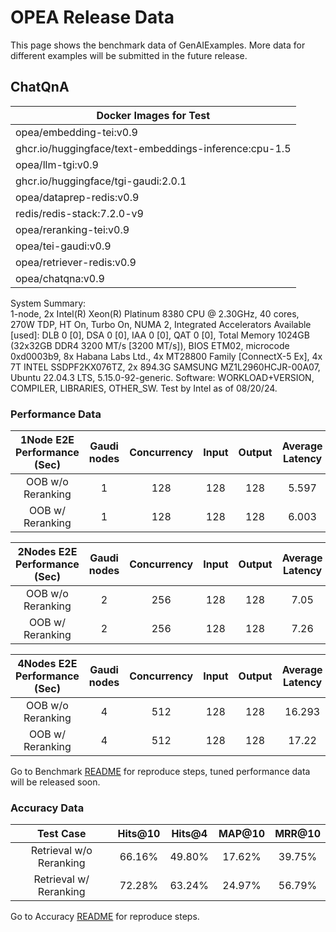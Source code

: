 # OPEA Release Data

This page shows the benchmark data of GenAIExamples. More data for different examples will be submitted in the future release.

## ChatQnA

| **Docker Images for Test**                            |
| ----------------------------------------------------- |
| opea/embedding-tei:v0.9                               |
| ghcr.io/huggingface/text-embeddings-inference:cpu-1.5 |
| opea/llm-tgi:v0.9                                     |
| ghcr.io/huggingface/tgi-gaudi:2.0.1                   |
| opea/dataprep-redis:v0.9                              |
| redis/redis-stack:7.2.0-v9                            |
| opea/reranking-tei:v0.9                               |
| opea/tei-gaudi:v0.9                                   |
| opea/retriever-redis:v0.9                             |
| opea/chatqna:v0.9                                     |

System Summary:  
1-node, 2x Intel(R) Xeon(R) Platinum 8380 CPU @ 2.30GHz, 40 cores, 270W TDP, HT On, Turbo On, NUMA 2, Integrated Accelerators Available [used]: DLB 0 [0], DSA 0 [0], IAA 0 [0], QAT 0 [0], Total Memory 1024GB (32x32GB DDR4 3200 MT/s [3200 MT/s]), BIOS ETM02, microcode 0xd0003b9, 8x Habana Labs Ltd., 4x MT28800 Family [ConnectX-5 Ex], 4x 7T INTEL SSDPF2KX076TZ, 2x 894.3G SAMSUNG MZ1L2960HCJR-00A07, Ubuntu 22.04.3 LTS, 5.15.0-92-generic. Software: WORKLOAD+VERSION, COMPILER, LIBRARIES, OTHER_SW. Test by Intel as of 08/20/24.

### Performance Data

| 1Node E2E Performance (Sec) | Gaudi nodes | Concurrency | Input | Output | Average Latency | P90 Total latency |
| :-------------------------: | :---------: | :---------: | :---: | :----: | :-------------: | :---------------: |
|      OOB w/o Reranking      |      1      |     128     |  128  |  128   |      5.597      |       7.59        |
|      OOB w/ Reranking       |      1      |     128     |  128  |  128   |      6.003      |       8.123       |

| 2Nodes E2E Performance (Sec) | Gaudi nodes | Concurrency | Input | Output | Average Latency | P90 Total latency |
| :--------------------------: | :---------: | :---------: | :---: | :----: | :-------------: | :---------------: |
|      OOB w/o Reranking       |      2      |     256     |  128  |  128   |      7.05       |       9.122       |
|       OOB w/ Reranking       |      2      |     256     |  128  |  128   |      7.26       |       9.239       |

| 4Nodes E2E Performance (Sec) | Gaudi nodes | Concurrency | Input | Output | Average Latency | P90 Total latency |
| :--------------------------: | :---------: | :---------: | :---: | :----: | :-------------: | :---------------: |
|      OOB w/o Reranking       |      4      |     512     |  128  |  128   |     16.293      |      21.169       |
|       OOB w/ Reranking       |      4      |     512     |  128  |  128   |      17.22      |      21.942       |

Go to Benchmark [README](./ChatQnA/benchmark/README.md) for reproduce steps, tuned performance data will be released soon.

### Accuracy Data

|        Test Case        | Hits@10 | Hits@4 | MAP@10 | MRR@10 |
| :---------------------: | :-----: | :----: | :----: | :----: |
| Retrieval w/o Reranking | 66.16%  | 49.80% | 17.62% | 39.75% |
| Retrieval w/ Reranking  | 72.28%  | 63.24% | 24.97% | 56.79% |

Go to Accuracy [README](https://github.com/opea-project/GenAIEval/tree/main/evals/evaluation/rag_eval#multihop-english-dataset) for reproduce steps.
